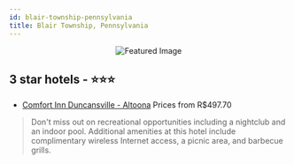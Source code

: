 ```yaml
---
id: blair-township-pennsylvania
title: Blair Township, Pennsylvania
---
```


<center><img src="https://i.travelapi.com/hotels/1000000/330000/327400/327372/8a1ee5b5_z.jpg" alt="Featured Image" /></center>


##  3 star hotels - ⭐️⭐️⭐️

-    [Comfort Inn Duncansville - Altoona](https://us.hurb.com/hotels/blair-township/comfort-inn-duncansville-altoona-JNP-JP146567?cmp=18055) Prices from R$497.70
   > Don't miss out on recreational opportunities including a nightclub and an indoor pool. Additional amenities at this hotel include complimentary wireless Internet access, a picnic area, and barbecue grills.

